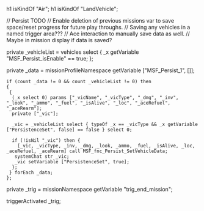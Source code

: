 h1 isKindOf "Air";
h1 isKindOf "LandVehicle";


// Persist TODO
// Enable deletion of previous missions var to save space/reset progress for future play throughs.
// Saving any vehicles in a named trigger area???
// Ace interaction to manually save data as well.
// Maybe in mission display if data is saved?


private _vehicleList = vehicles select { _x getVariable "MSF_Persist_isEnable" == true; }; 

private _data = missionProfileNamespace getVariable ["MSF_Persist_1", []]; 

```sqf
if (count _data != 0 && count _vehicleList != 0) then 
{ 
 { 
  (_x select 0) params ["_vicName", "_vicType", "_dmg", "_inv", "_look", "_ammo", "_fuel", "_isAlive", "_loc", "_aceRefuel", "_aceRearm"]; 
  private ["_vic"]; 
 
  _vic = _vehicleList select { typeOf _x == _vicType && _x getVariable ["PersistenceSet", false] == false } select 0; 
 
  if (!isNil "_vic") then { 
    [_vic, _vicType, _inv, _dmg, _look, _ammo, _fuel, _isAlive, _loc, _aceRefuel, _aceRearm] call MSF_fnc_Persist_SetVehicleData;
   systemChat str _vic;
   _vic setVariable ["PersistenceSet", true]; 
  }; 
 } forEach _data; 
};
```

private _trig = missionNamespace getVariable "trig_end_mission";

triggerActivated _trig;